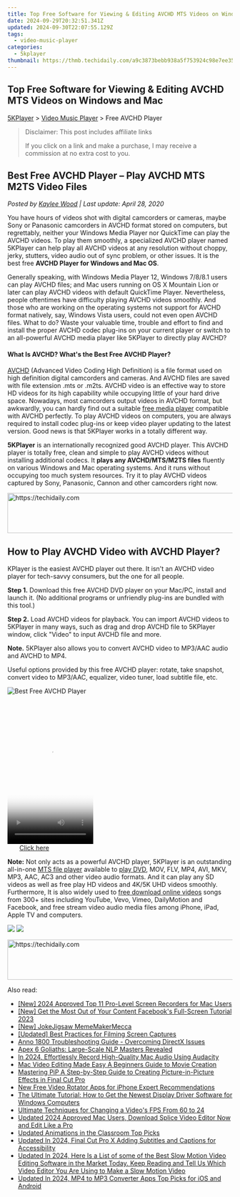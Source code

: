 ```yaml
---
title: Top Free Software for Viewing & Editing AVCHD MTS Videos on Windows and Mac
date: 2024-09-29T20:32:51.341Z
updated: 2024-09-30T22:07:55.129Z
tags:
  - video-music-player
categories:
  - 5kplayer
thumbnail: https://thmb.techidaily.com/a9c3873bebb938a5f753924c98e7ee35151095e5c892d2b6f8749d10330823cf.jpg
---
```


## Top Free Software for Viewing & Editing AVCHD MTS Videos on Windows and Mac

[5KPlayer](https://tools.techidaily.com/5kplayer/products/) \> [Video Music Player](https://tools.techidaily.com/5kplayer/video-music-player/) \> Free AVCHD Player

>  Disclaimer: This post includes affiliate links
>
>  If you click on a link and make a purchase, I may receive a commission at no extra cost to you.
>

## Best Free AVCHD Player – Play AVCHD MTS M2TS Video Files

 _Posted by [Kaylee Wood](https://www.quora.com/profile/Amanda-Hu-21) | Last update: April 28, 2020_

You have hours of videos shot with digital camcorders or cameras, maybe Sony or Panasonic camcorders in AVCHD format stored on computers, but regrettably, neither your Windows Media Player nor QuickTime can play the AVCHD videos. To play them smoothly, a specialized AVCHD player named 5KPlayer can help play all AVCHD videos at any resolution without choppy, jerky, stutters, video audio out of sync problem, or other issues. It is the best free **AVCHD Player for Windows and Mac OS**.

Generally speaking, with Windows Media Player 12, Windows 7/8/8.1 users can play AVCHD files; and Mac users running on OS X Mountain Lion or later can play AVCHD videos with default QuickTime Player. Nevertheless, people oftentimes have difficulty playing AVCHD videos smoothly. And those who are working on the operating systems not support for AVCHD format natively, say, Windows Vista users, could not even open AVCHD files. What to do? Waste your valuable time, trouble and effort to find and install the proper AVCHD codec plug-ins on your current player or switch to an all-powerful AVCHD media player like 5KPlayer to directly play AVCHD?

#### **What Is AVCHD? What's the Best Free AVCHD Player?**

[AVCHD](http://en.wikipedia.org/wiki/AVCHD) (Advanced Video Coding High Definition) is a file format used on high definition digital camcorders and cameras. And AVCHD files are saved with file extension .mts or .m2ts. AVCHD video is an effective way to store HD videos for its high capability while occupying little of your hard drive space. Nowadays, most camcorders output videos in AVCHD format, but awkwardly, you can hardly find out a suitable [free media player](https://tools.techidaily.com/5kplayer/video-music-player/) compatible with AVCHD perfectly. To play AVCHD videos on computers, you are always required to install codec plug-ins or keep video player updating to the latest version. Good news is that 5KPlayer works in a totally different way.

**5KPlayer** is an internationally recognized good AVCHD player. This AVCHD player is totally free, clean and simple to play AVCHD videos without installing additional codecs. It **plays any AVCHD/MTS/M2TS files** fluently on various Windows and Mac operating systems. And it runs without occupying too much system resources. Try it to play AVCHD videos captured by Sony, Panasonic, Cannon and other camcorders right now.

<!-- affiliate ads begin -->
<a href="https://ephamedtechinc.pxf.io/c/5597632/2137220/26400" target="_top" id="2137220">
  <img src="//a.impactradius-go.com/display-ad/26400-2137220" border="0" alt="https://techidaily.com" width="728" height="90"/>
</a>
<img height="0" width="0" src="https://ephamedtechinc.pxf.io/i/5597632/2137220/26400" style="position:absolute;visibility:hidden;" border="0" />
<!-- affiliate ads end -->

## How to Play AVCHD Video with AVCHD Player?

KPlayer is the easiest AVCHD player out there. It isn't an AVCHD video player for tech-savvy consumers, but the one for all people.

**Step 1.** Download this free AVCHD DVD player on your Mac/PC, install and launch it. (No additional programs or unfriendly plug-ins are bundled with this tool.)

**Step 2.** Load AVCHD videos for playback. You can import AVCHD videos to 5KPlayer in many ways, such as drag and drop AVCHD file to 5KPlayer window, click "Video" to input AVCHD file and more. 

**Note.** 5KPlayer also allows you to convert AVCHD video to MP3/AAC audio and AVCHD to MP4.

Useful options provided by this free AVCHD player: rotate, take snapshot, convert video to MP3/AAC, equalizer, video tuner, load subtitle file, etc.

![Best Free AVCHD Player](https://www.5kplayer.com/video-music-player/img/youtube-0119-01.png) 

<!-- affiliate ads begin -->
<span id="1630055">
					<video width="192" height="320" style="cursor:pointer"
           poster="//a.impactradius-go.com/display-clicktoplayimage/1630055.png"
           onclick="if(!this.playClicked){this.play();this.setAttribute('controls',true);this.playClicked=true;}">
	   <source src="//a.impactradius-go.com/display-ad/18460-1630055">
	   <img src="//a.impactradius-go.com/display-clicktoplayimage/1630055.png" style="border: none; height: 100%; width: 100%; object-fit: contain">
	</video>
	<div style="width:120px;text-align:center"><a href="javascript:window.open(decodeURIComponent('https%3A%2F%2Fcaperobbin.sjv.io%2Fc%2F5597632%2F1630055%2F18460'), '_blank');void(0);">Click here</a></div>
</span>
<img height="0" width="0" src="https://imp.pxf.io/i/5597632/1630055/18460" style="position:absolute;visibility:hidden;" border="0" />
<!-- affiliate ads end -->

**Note:** Not only acts as a powerful AVCHD player, 5KPlayer is an outstanding all-in-one [MTS file player](https://tools.techidaily.com/5kplayer/video-music-player/) available to [play DVD](https://tools.techidaily.com/5kplayer/video-music-player/), MOV, FLV, MP4, AVI, MKV, MP3, AAC, AC3 and other video audio formats. And it can play any SD videos as well as free play HD videos and 4K/5K UHD videos smoothly. Furthermore, It is also widely used to [free download online videos](https://tools.techidaily.com/5kplayer/youtube-download/) songs from 300+ sites including YouTube, Vevo, Vimeo, DailyMotion and Facebook, and free stream video audio media files among iPhone, iPad, Apple TV and computers.

[![](https://www.5kplayer.com/video-music-player/../button/freedownbackwin.png)](https://tools.techidaily.com/5kplayer/products/) [![](https://www.5kplayer.com/video-music-player/../button/freedownbackmac.png)](https://tools.techidaily.com/5kplayer/products/)

<!-- affiliate ads begin -->
<a href="https://ephamedtechinc.pxf.io/c/5597632/2137204/26400" target="_top" id="2137204">
  <img src="//a.impactradius-go.com/display-ad/26400-2137204" border="0" alt="https://techidaily.com" width="728" height="90"/>
</a>
<img height="0" width="0" src="https://ephamedtechinc.pxf.io/i/5597632/2137204/26400" style="position:absolute;visibility:hidden;" border="0" />
<!-- affiliate ads end -->

<ins class="adsbygoogle"
     style="display:block"
     data-ad-format="autorelaxed"
     data-ad-client="ca-pub-7571918770474297"
     data-ad-slot="1223367746"></ins>

<ins class="adsbygoogle"
     style="display:block"
     data-ad-client="ca-pub-7571918770474297"
     data-ad-slot="8358498916"
     data-ad-format="auto"
     data-full-width-responsive="true"></ins>

<span class="atpl-alsoreadstyle">Also read:</span>
<div><ul>
<li><a href="https://visual-screen-recording.techidaily.com/new-2024-approved-top-11-pro-level-screen-recorders-for-mac-users/"><u>[New] 2024 Approved Top 11 Pro-Level Screen Recorders for Mac Users</u></a></li>
<li><a href="https://facebook-videos.techidaily.com/new-get-the-most-out-of-your-content-facebooks-full-screen-tutorial-2023/"><u>[New] Get the Most Out of Your Content Facebook's Full-Screen Tutorial 2023</u></a></li>
<li><a href="https://article-knowledge.techidaily.com/new-jokejigsaw-mememakermecca/"><u>[New] JokeJigsaw MemeMakerMecca</u></a></li>
<li><a href="https://screen-activity-recording.techidaily.com/updated-best-practices-for-filming-screen-captures/"><u>[Updated] Best Practices for Filming Screen Captures</u></a></li>
<li><a href="https://win-blog.techidaily.com/anno-1800-troubleshooting-guide-overcoming-directx-issues/"><u>Anno 1800 Troubleshooting Guide - Overcoming DirectX Issues</u></a></li>
<li><a href="https://tech-revival.techidaily.com/apex-6-goliaths-large-scale-nlp-masters-revealed/"><u>Apex 6 Goliaths: Large-Scale NLP Masters Revealed</u></a></li>
<li><a href="https://screen-video-capture.techidaily.com/in-2024-effortlessly-record-high-quality-mac-audio-using-audacity/"><u>In 2024, Effortlessly Record High-Quality Mac Audio Using Audacity</u></a></li>
<li><a href="https://video-ai-editor.techidaily.com/mac-video-editing-made-easy-a-beginners-guide-to-movie-creation/"><u>Mac Video Editing Made Easy A Beginners Guide to Movie Creation</u></a></li>
<li><a href="https://video-ai-editor.techidaily.com/mastering-pip-a-step-by-step-guide-to-creating-picture-in-picture-effects-in-final-cut-pro/"><u>Mastering PiP A Step-by-Step Guide to Creating Picture-in-Picture Effects in Final Cut Pro</u></a></li>
<li><a href="https://video-ai-editor.techidaily.com/new-free-video-rotator-apps-for-iphone-expert-recommendations/"><u>New Free Video Rotator Apps for iPhone Expert Recommendations</u></a></li>
<li><a href="https://win-amazing.techidaily.com/the-ultimate-tutorial-how-to-get-the-newest-display-driver-software-for-windows-computers/"><u>The Ultimate Tutorial: How to Get the Newest Display Driver Software for Windows Computers</u></a></li>
<li><a href="https://win11.techidaily.com/ultimate-techniques-for-changing-a-videos-fps-from-60-to-24/"><u>Ultimate Techniques for Changing a Video's FPS From 60 to 24</u></a></li>
<li><a href="https://video-ai-editor.techidaily.com/updated-2024-approved-mac-users-download-splice-video-editor-now-and-edit-like-a-pro/"><u>Updated 2024 Approved Mac Users, Download Splice Video Editor Now and Edit Like a Pro</u></a></li>
<li><a href="https://video-ai-editor.techidaily.com/updated-animations-in-the-classroom-top-picks/"><u>Updated Animations in the Classroom Top Picks</u></a></li>
<li><a href="https://video-ai-editor.techidaily.com/updated-in-2024-final-cut-pro-x-adding-subtitles-and-captions-for-accessibility/"><u>Updated In 2024, Final Cut Pro X Adding Subtitles and Captions for Accessibility</u></a></li>
<li><a href="https://video-ai-editor.techidaily.com/updated-in-2024-here-is-a-list-of-some-of-the-best-slow-motion-video-editing-software-in-the-market-today-keep-reading-and-tell-us-which-video-editor-you-ar/"><u>Updated In 2024, Here Is a List of some of the Best Slow Motion Video Editing Software in the Market Today. Keep Reading and Tell Us Which Video Editor You Are Using to Make a Slow Motion Video</u></a></li>
<li><a href="https://video-ai-editor.techidaily.com/updated-in-2024-mp4-to-mp3-converter-apps-top-picks-for-ios-and-android/"><u>Updated In 2024, MP4 to MP3 Converter Apps Top Picks for iOS and Android</u></a></li>
</ul></div>

